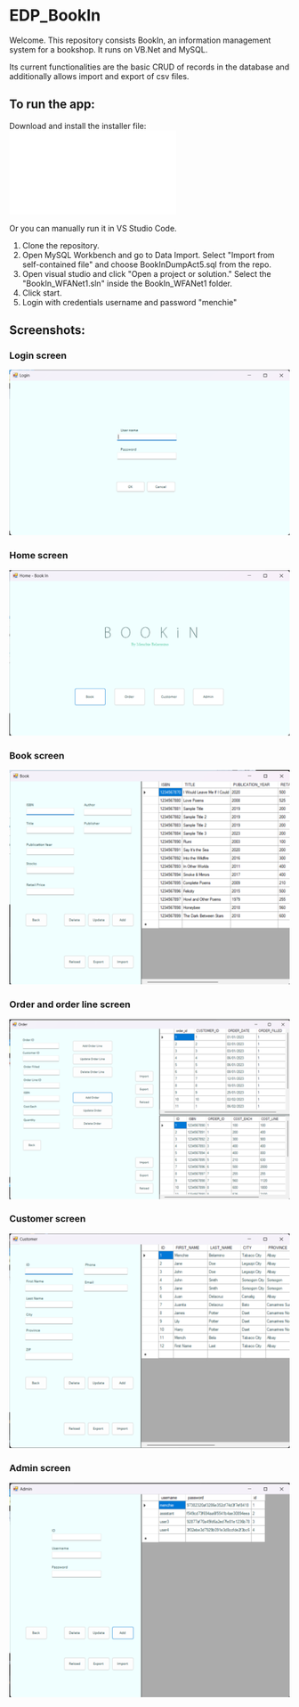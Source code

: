 # EDP_BookIn

Welcome. This repository consists BookIn, an information management system for a bookshop. It runs on VB.Net and MySQL.

Its current functionalities are the basic CRUD of records in the database and additionally allows import and export of csv files.

## To run the app:
Download and install the installer file: ![SetupBookIn.msi](SetupBookIn/Debug/SetupBookIn.msi)

Or you can manually run it in VS Studio Code.
1. Clone the repository. 
2. Open MySQL Workbench and go to Data Import. Select "Import from self-contained file" and choose BookInDumpAct5.sql from the repo.
3. Open visual studio and click "Open a project or solution." Select the "BookIn_WFANet1.sln" inside the BookIn_WFANet1 folder.
4. Click start.
5. Login with credentials username and password "menchie"

## Screenshots:

### Login screen
![Login](./Screenshots/login.png)

### Home screen
![Home](./Screenshots/home.png)

### Book screen
![Book](./Screenshots/book.png)

### Order and order line screen
![Order and Order Line](./Screenshots/orderAndOrderLine.png)

### Customer screen
![Customer](./Screenshots/customer.png)

### Admin screen
![Admin](./Screenshots/admin.png)
